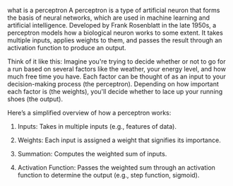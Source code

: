 what is a perceptron
A perceptron is a type of artificial neuron that forms the basis of neural networks, which are used in machine learning and artificial intelligence. Developed by Frank Rosenblatt in the late 1950s, a perceptron models how a biological neuron works to some extent. It takes multiple inputs, applies weights to them, and passes the result through an activation function to produce an output.

Think of it like this: Imagine you're trying to decide whether or not to go for a run based on several factors like the weather, your energy level, and how much free time you have. Each factor can be thought of as an input to your decision-making process (the perceptron). Depending on how important each factor is (the weights), you'll decide whether to lace up your running shoes (the output).

Here’s a simplified overview of how a perceptron works:

1. Inputs: Takes in multiple inputs (e.g., features of data).

2. Weights: Each input is assigned a weight that signifies its importance.

3. Summation: Computes the weighted sum of inputs.

4. Activation Function: Passes the weighted sum through an activation function to determine the output (e.g., step function, sigmoid).
